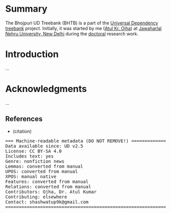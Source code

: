 # Summary

The Bhojpuri UD Treebank (BHTB) is a part of the [Universal Dependency treebank](http://universaldependencies.org/) project. Initially, it was started by me ([Atul Kr. Ojha](https://scholar.google.com/citations?user=nY_o0hMAAAAJ&hl=en)) at [Jawaharlal Nehru University, New Delhi](http://sanskrit.jnu.ac.in/index.jsp) during the [doctoral](http://sanskrit.jnu.ac.in/rstudents/phd.jsp) research work.

# Introduction

...

# Acknowledgments

...

## References

* (citation)

<pre>
=== Machine-readable metadata (DO NOT REMOVE!) ================================
Data available since: UD v2.5
License: CC BY-SA 4.0
Includes text: yes
Genre: nonfiction news
Lemmas: converted from manual
UPOS: converted from manual
XPOS: manual native
Features: converted from manual
Relations: converted from manual
Contributors: Ojha, Dr. Atul Kumar
Contributing: elsewhere
Contact: shashwatup9k@gmail.com
===============================================================================
</pre>
